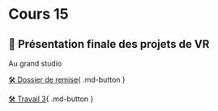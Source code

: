# Cours 15

## 🚨 Présentation finale des projets de VR
Au grand studio   

[🛠️ Dossier de remise](https://cmontmorency365-my.sharepoint.com/:f:/g/personal/lora_boisvert_cmontmorency_qc_ca/Eko-_TLobX9NvvaJjsI8vTcBiqtcln3TPts4sWzQkhttYw?e=sz5i1h){ .md-button } 


[🛠️ Travail 3](./travaux/travail3.md){ .md-button } 

